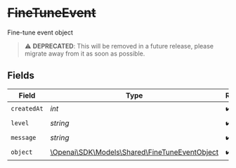 # ~~FineTuneEvent~~

Fine-tune event object

> :warning: **DEPRECATED**: This will be removed in a future release, please migrate away from it as soon as possible.


## Fields

| Field                                                                                       | Type                                                                                        | Required                                                                                    | Description                                                                                 |
| ------------------------------------------------------------------------------------------- | ------------------------------------------------------------------------------------------- | ------------------------------------------------------------------------------------------- | ------------------------------------------------------------------------------------------- |
| `createdAt`                                                                                 | *int*                                                                                       | :heavy_check_mark:                                                                          | N/A                                                                                         |
| `level`                                                                                     | *string*                                                                                    | :heavy_check_mark:                                                                          | N/A                                                                                         |
| `message`                                                                                   | *string*                                                                                    | :heavy_check_mark:                                                                          | N/A                                                                                         |
| `object`                                                                                    | [\Openai\SDK\Models\Shared\FineTuneEventObject](../../models/shared/FineTuneEventObject.md) | :heavy_check_mark:                                                                          | N/A                                                                                         |